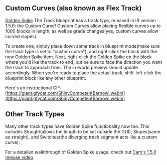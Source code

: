## Custom Curves (also known as Flex Track)
[Golden Spike](immersiverailroading:wiki/en_us/tracks/golden_spike.md)
The Track blueprint has a track type, released in IR version 1.5.0: the Custom Curve! Custom Curves allow placing flexible curves up to 1000 blocks in length, as well as grade changes(yes, custom curves allow curved slopes).

To create one, simply place down some track in blueprint mode(make sure the track type is set to "custom curve"), and right-click the block with the new Golden Spike item. Next, right-click the Golden Spike on the block where you'd like the track to end, but be sure to face the direction you want the track to approach from. The in-world preview should update accordingly. When you're ready to place the actual track, shift-left-click the blueprint block like any other blueprint.

Here's an instructional GIF:
[https://giant.gfycat.com/ShinyCompetentBarnowl.webm](https://giant.gfycat.com/ShinyCompetentBarnowl.webm)


## Other Track Types
Many other track types have Golden Spike functionality now too. This includes Straight(allows the length to be set outside the GUI), Slopes(same as straight), and Switches(the diverging track segment acts like a custom curve). 

For a detailed walkthrough of Golden Spike usage, check out [Cam's 1.5.0 release video](https://www.youtube.com/watch?v=dbg2fjBU2p4).